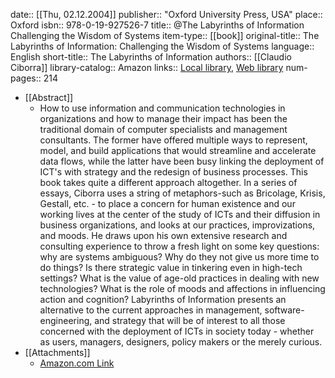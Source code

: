 date:: [[Thu, 02.12.2004]]
publisher:: "Oxford University Press, USA"
place:: Oxford
isbn:: 978-0-19-927526-7
title:: @The Labyrinths of Information Challenging the Wisdom of Systems
item-type:: [[book]]
original-title:: The Labyrinths of Information: Challenging the Wisdom of Systems
language:: English
short-title:: The Labyrinths of Information
authors:: [[Claudio Ciborra]]
library-catalog:: Amazon
links:: [Local library](zotero://select/library/items/RUXQHW6U), [Web library](https://www.zotero.org/users/6520516/items/RUXQHW6U)
num-pages:: 214

- [[Abstract]]
	- How to use information and communication technologies in organizations and how to manage their impact has been the traditional domain of computer specialists and management consultants. The former have offered multiple ways to represent, model, and build applications that would streamline and accelerate data flows, while the latter have been busy linking the deployment of ICT's with strategy and the redesign of business processes. This book takes quite a different approach altogether. In a series of essays, Ciborra uses a string of metaphors-such as Bricolage, Krisis, Gestall, etc. - to place a concern for human existence and our working lives at the center of the study of ICTs and their diffusion in business organizations, and looks at our practices, improvizations, and moods. He draws upon his own extensive research and consulting experience to throw a fresh light on some key questions: why are systems ambiguous? Why do they not give us more time to do things? Is there strategic value in tinkering even in high-tech settings? What is the value of age-old practices in dealing with new technologies? What is the role of moods and affections in influencing action and cognition? Labyrinths of Information presents an alternative to the current approaches in management, software-engineering, and strategy that will be of interest to all those concerned with the deployment of ICTs in society today - whether as users, managers, designers, policy makers or the merely curious.
- [[Attachments]]
	- [Amazon.com Link](https://www.amazon.co.uk/Labyrinths-Information-Challenging-Wisdom-Systems/dp/0199275262)